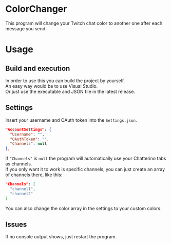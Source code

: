 # ColorChanger
This program will change your Twitch chat color to another one after each message you send.

# Usage
## Build and execution
In order to use this you can build the project by yourself.<br />
An easy way would be to use Visual Studio.<br />
Or just use the executable and JSON file in the latest release.
## Settings
Insert your username and OAuth token into the ```Settings.json```.
```json
"AccountSettings": {
  "Username": "",
  "OAuthToken": "",
  "Channels": null
},
```
If ```"Channels"``` is ```null``` the program will automatically use your Chatterino tabs as channels.<br />
If you only want it to work is specific channels, you can just create an array of channels there, like this:<br />
```json
"Channels": [
  "channel1",
  "channel2"
]
```
You can also change the color array in the settings to your custom colors.
## Issues
If no console output shows, just restart the program.
